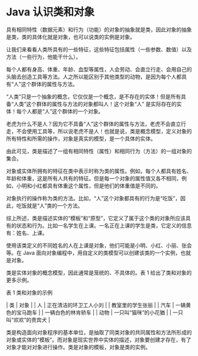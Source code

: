 # Java 认识类和对象

具有相同特性（数据元素）和行为（功能）的对象的抽象就是类，因此对象的抽象是类，类的具体化就是对象，也可以说类的实例是对象。

让我们来看看人类所具有的一些特征，这些特征包括属性（一些参数、数值）以及方法（一些行为，他能干什么）。

每个人都有身高、体重、年龄、血型等属性，人会劳动、会直立行走、会用自己的头脑去创造工具等方法。人之所以能区别于其他类型的动物，是因为每个人都具有“人”这个群体的属性与方法。

“人类”只是一个抽象的概念，它仅仅是一个概念，是不存在的实体！但是所有具备“人类”这个群体的属性与方法的对象都叫人！这个对象“人” 是实际存在的实体！每个人都是“人”这个群体的一个对象。

老虎为什么不是人？因为它不具备“人”这个群体的属性与方法，老虎不会直立行走，不会使用工具等，所以说老虎不是人！也就是说，类是概念模型，定义对象的所有特性和所需的操作，对象是真实的模型，是一个具体的实体。

由此可见，类是描述了一组有相同特性（属性）和相同行为（方法）的一组对象的集合。

对象或实体所拥有的特征在类中表示时称为类的属性。例如，每个人都具有姓名、年龄和体重，这是所有人共有的特征。但是每一个对象的属性值又各不相同，例如，小明和小红都具有体重这个属性，但是他们的体重值是不同的。

对象执行的操作称为类的方法。比如，“人”这个对象都具有的行为是“吃饭”，因此，吃饭就是“人”类的一个方法。

综上所述，类是描述实体的“模板”和“原型”，它定义了属于这个类的对象所应该具有的状态和行为。比如一名学生在上课。一名正在上课的学生是类，它定义的信息有：姓名、上课。

使用该类定义的不同姓名的人在上课是对象，他们可能是小明、小红、小丽、张会等。在 Java 面向对象编程中，用自定义的类模型可以创建该类的一个实例，也就是对象。

类是实体对象的概念模型，因此通常是笼统的、不具体的。表 1 给出了类和对象的更多示例。

表 1 类和对象的示例

| 类 | 对象 |
| 人 | 正在清洁的环卫工人小刘 |
| 教室里的学生张丽 |
| 汽车 | 一辆黄色的宝马跑车 |
| 一辆白色的林肯轿车 |
| 动物 | 一只叫“猫咪”的小花猶 |
| 一只叫“欢欢”的贵宾犬 |

类是构造面向对象程序的基本单位，是抽取了同类对象的共同属性和方法所形成的对象或实体的“模板”。而对象是现实世界中实体的描述，对象要创建才存在，有了对象才能对对象进行操作。类是对象的模板，对象是类的实例。